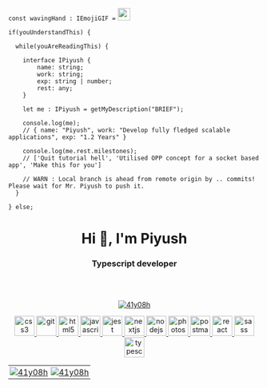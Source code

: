 ``` const wavingHand : IEmojiGIF = ``` <img src="https://raw.githubusercontent.com/41y08h/41y08h/main/wave.gif" width="25px">

```
if(youUnderstandThis) {

  while(youAreReadingThis) {

    interface IPiyush {
        name: string;
        work: string;
        exp: string | number;
        rest: any;
    } 

    let me : IPiyush = getMyDescription("BRIEF");

    console.log(me);
    // { name: "Piyush", work: "Develop fully fledged scalable applications", exp: "1.2 Years" }

    console.log(me.rest.milestones);
    // ['Quit tutorial hell', 'Utilised OPP concept for a socket based app', 'Make this for you']

    // WARN : Local branch is ahead from remote origin by .. commits! Please wait for Mr. Piyush to push it.
  }
  
} else;
```

<h1 align="center">Hi 👋, I'm Piyush</h1>
<h3 align="center">Typescript developer</h3>
<br/>
<br/>

<p align="center"><a href="https://github.com/ryo-ma/github-profile-trophy"><img src="https://github-profile-trophy.vercel.app/?username=41y08h&margin-w=8" alt="41y08h" /></a></p>

<p align="center"> <a href="https://www.w3schools.com/css/" target="_blank"> <img src="https://devicons.github.io/devicon/devicon.git/icons/css3/css3-original-wordmark.svg" alt="css3" width="40" height="40"/> </a> <a href="https://git-scm.com/" target="_blank"> <img src="https://www.vectorlogo.zone/logos/git-scm/git-scm-icon.svg" alt="git" width="40" height="40"/> </a>  <a href="https://www.w3.org/html/" target="_blank"> <img src="https://devicons.github.io/devicon/devicon.git/icons/html5/html5-original-wordmark.svg" alt="html5" width="40" height="40"/> </a> <a href="https://developer.mozilla.org/en-US/docs/Web/JavaScript" target="_blank"> <img src="https://devicons.github.io/devicon/devicon.git/icons/javascript/javascript-original.svg" alt="javascript" width="40" height="40"/> </a> <a href="https://jestjs.io" target="_blank"> <img src="https://www.vectorlogo.zone/logos/jestjsio/jestjsio-icon.svg" alt="jest" width="40" height="40"/> </a> <a href="https://nextjs.org/" target="_blank"> <img src="https://cdn.worldvectorlogo.com/logos/nextjs-3.svg" alt="nextjs" width="40" height="40"/> </a> <a href="https://nodejs.org" target="_blank"> <img src="https://devicons.github.io/devicon/devicon.git/icons/nodejs/nodejs-original-wordmark.svg" alt="nodejs" width="40" height="40"/> </a>  <a href="https://www.photoshop.com/en" target="_blank"> <img src="https://devicons.github.io/devicon/devicon.git/icons/photoshop/photoshop-plain.svg" alt="photoshop" width="40" height="40"/> </a> <a href="https://postman.com" target="_blank"> <img src="https://www.vectorlogo.zone/logos/getpostman/getpostman-icon.svg" alt="postman" width="40" height="40"/> </a> <a href="https://reactjs.org/" target="_blank"> <img src="https://devicons.github.io/devicon/devicon.git/icons/react/react-original-wordmark.svg" alt="react" width="40" height="40"/> </a> <a href="https://sass-lang.com" target="_blank"> <img src="https://devicons.github.io/devicon/devicon.git/icons/sass/sass-original.svg" alt="sass" width="40" height="40"/> </a>  <a href="https://www.typescriptlang.org/" target="_blank"> <img src="https://devicons.github.io/devicon/devicon.git/icons/typescript/typescript-original.svg" alt="typescript" width="40" height="40"/>  </p>
  
  
<table>
  <tr>
    <td style="border:none; padding: 3px" valign="top"><img src="https://github-readme-stats.vercel.app/api/top-langs?username=41y08h&show_icons=true&hide_border=true&locale=en&layout=compact" alt="41y08h" /></td>
    <td style="border:none; padding: 3px" valign="top"><img src="https://github-readme-stats.vercel.app/api?username=41y08h&show_icons=true&hide_border=true&locale=en" alt="41y08h" /></td>
  </tr>
</table>
